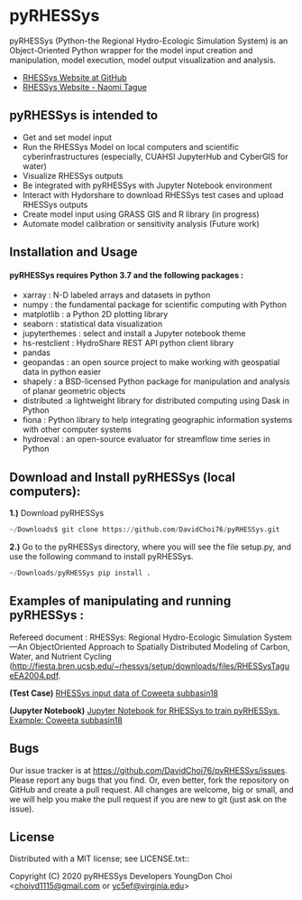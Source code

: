 # pyRHESSys

pyRHESSys (Python-the Regional Hydro-Ecologic Simulation System) is an Object-Oriented Python wrapper for the model input creation and manipulation, model execution, model output visualization and analysis.

* [RHESSys Website at GitHub ](https://github.com/RHESSys)
* [RHESSys Website - Naomi Tague ](http://fiesta.bren.ucsb.edu/~rhessys/)

## pyRHESSys is intended to

 - Get and set model input
 - Run the RHESSys Model on local computers and scientific cyberinfrastructures (especially, CUAHSI JupyterHub and CyberGIS for water) 
 - Visualize RHESSys outputs
 - Be integrated with pyRHESSys with Jupyter Notebook environment 
 - Interact with Hydorshare to download RHESSys test cases and upload RHESSys outputs
 - Create model input using GRASS GIS and R library (in progress)
 - Automate model calibration or sensitivity analysis (Future work)
 
## Installation and Usage

#### pyRHESSys requires Python 3.7 and the following packages :

 - xarray : N-D labeled arrays and datasets in python
 - numpy : the fundamental package for scientific computing with Python
 - matplotlib : a Python 2D plotting library 
 - seaborn : statistical data visualization 
 - jupyterthemes : select and install a Jupyter notebook theme
 - hs-restclient : HydroShare REST API python client library
 - pandas
 - geopandas : an open source project to make working with geospatial data in python easier
 - shapely : a BSD-licensed Python package for manipulation and analysis of planar geometric objects
 - distributed :a lightweight library for distributed computing using Dask in Python
 - fiona : Python library to help integrating geographic information systems with other computer systems
 - hydroeval : an open-source evaluator for streamflow time series in Python
     
## Download and Install pyRHESSys (local computers):

**1.)**  Download pyRHESSys
```python
~/Downloads$ git clone https://github.com/DavidChoi76/pyRHESSys.git
```
        
**2.)**  Go to the pyRHESSys directory, where you will see the file setup.py, and use the following command to install pyRHESSys.
```python
~/Downloads/pyRHESSys pip install .
```

## Examples of manipulating and running pyRHESSys :

Refereed document : RHESSys: Regional Hydro-Ecologic Simulation System—An ObjectOriented Approach to Spatially Distributed Modeling of Carbon, Water, and Nutrient Cycling (http://fiesta.bren.ucsb.edu/~rhessys/setup/downloads/files/RHESSysTagueEA2004.pdf.

**(Test Case)** [RHESSys input data of Coweeta subbasin18](https://www.hydroshare.org/resource/6e34c42af35a4f51b1642de70ed6af95/) 

**(Jupyter Notebook)** [Jupyter Notebook for RHESSys to train pyRHESSys, Example: Coweeta subbasin18](https://www.hydroshare.org/resource/9c2c5df86f1a48c0a57c1d142b4dc9a4/)
         
## Bugs
  Our issue tracker is at https://github.com/DavidChoi76/pyRHESSys/issues.
  Please report any bugs that you find.  Or, even better, fork the repository on
  GitHub and create a pull request.  All changes are welcome, big or small, and we
  will help you make the pull request if you are new to git
  (just ask on the issue).

## License
  Distributed with a MIT license; see LICENSE.txt::

  Copyright (C) 2020 pyRHESSys Developers
  YoungDon Choi <choiyd1115@gmail.com or yc5ef@virginia.edu>
 
